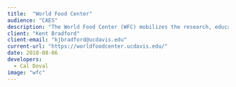 ```yaml
---
title:  "World Food Center"
audience: "CAES"
description: "The World Food Center (WFC) mobilizes the research, educational and outreach resources of UC Davis, in partnership with consumers, public and philanthropic entities, and the agricultural, marine and food industries, to promote innovative, sustainable and equitable food systems."
client: "Kent Bradford"
client-email: "kjbradford@ucdavis.edu"
current-url: "https://worldfoodcenter.ucdavis.edu/"
date: 2018-08-06
developers:
  - Cal Doval
image: "wfc"
---
```

